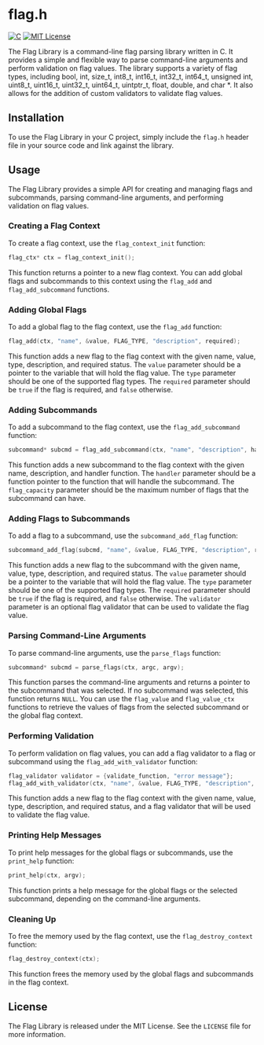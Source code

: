 # flag.h

[![C](https://img.shields.io/badge/C-00599C?style=for-the-badge&logo=c&logoColor=white)](<https://en.wikipedia.org/wiki/C_(programming_language)>) [![MIT License](https://img.shields.io/badge/License-MIT-yellow.svg)](https://opensource.org/licenses/MIT)

The Flag Library is a command-line flag parsing library written in C. It provides a simple and flexible way to parse command-line arguments and perform validation on flag values. The library supports a variety of flag types, including bool, int, size_t, int8_t, int16_t, int32_t, int64_t, unsigned int, uint8_t, uint16_t, uint32_t, uint64_t, uintptr_t, float, double, and char \*. It also allows for the addition of custom validators to validate flag values.

## Installation

To use the Flag Library in your C project, simply include the `flag.h` header file in your source code and link against the library.

## Usage

The Flag Library provides a simple API for creating and managing flags and subcommands, parsing command-line arguments, and performing validation on flag values.

### Creating a Flag Context

To create a flag context, use the `flag_context_init` function:

```c
flag_ctx* ctx = flag_context_init();
```

This function returns a pointer to a new flag context. You can add global flags and subcommands to this context using the `flag_add` and `flag_add_subcommand` functions.

### Adding Global Flags

To add a global flag to the flag context, use the `flag_add` function:

```c
flag_add(ctx, "name", &value, FLAG_TYPE, "description", required);
```

This function adds a new flag to the flag context with the given name, value, type, description, and required status. The `value` parameter should be a pointer to the variable that will hold the flag value. The `type` parameter should be one of the supported flag types. The `required` parameter should be `true` if the flag is required, and `false` otherwise.

### Adding Subcommands

To add a subcommand to the flag context, use the `flag_add_subcommand` function:

```c
subcommand* subcmd = flag_add_subcommand(ctx, "name", "description", handler, flag_capacity);
```

This function adds a new subcommand to the flag context with the given name, description, and handler function. The `handler` parameter should be a function pointer to the function that will handle the subcommand. The `flag_capacity` parameter should be the maximum number of flags that the subcommand can have.

### Adding Flags to Subcommands

To add a flag to a subcommand, use the `subcommand_add_flag` function:

```c
subcommand_add_flag(subcmd, "name", &value, FLAG_TYPE, "description", required, validator);
```

This function adds a new flag to the subcommand with the given name, value, type, description, and required status. The `value` parameter should be a pointer to the variable that will hold the flag value. The `type` parameter should be one of the supported flag types. The `required` parameter should be `true` if the flag is required, and `false` otherwise. The `validator` parameter is an optional flag validator that can be used to validate the flag value.

### Parsing Command-Line Arguments

To parse command-line arguments, use the `parse_flags` function:

```c
subcommand* subcmd = parse_flags(ctx, argc, argv);
```

This function parses the command-line arguments and returns a pointer to the subcommand that was selected. If no subcommand was selected, this function returns `NULL`. You can use the `flag_value` and `flag_value_ctx` functions to retrieve the values of flags from the selected subcommand or the global flag context.

### Performing Validation

To perform validation on flag values, you can add a flag validator to a flag or subcommand using the `flag_add_with_validator` function:

```c
flag_validator validator = {validate_function, "error message"};
flag_add_with_validator(ctx, "name", &value, FLAG_TYPE, "description", required, &validator);
```

This function adds a new flag to the flag context with the given name, value, type, description, and required status, and a flag validator that will be used to validate the flag value.

### Printing Help Messages

To print help messages for the global flags or subcommands, use the `print_help` function:

```c
print_help(ctx, argv);
```

This function prints a help message for the global flags or the selected subcommand, depending on the command-line arguments.

### Cleaning Up

To free the memory used by the flag context, use the `flag_destroy_context` function:

```c
flag_destroy_context(ctx);
```

This function frees the memory used by the global flags and subcommands in the flag context.

## License

The Flag Library is released under the MIT License. See the `LICENSE` file for more information.
